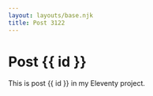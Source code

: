 ```yaml
---
layout: layouts/base.njk
title: Post 3122
---
```


# Post {{ id }}

This is post {{ id }} in my Eleventy project.
